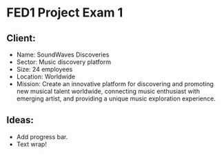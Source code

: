 # FED1 Project Exam 1

## Client:
- Name: SoundWaves Discoveries
- Sector: Music discovery platform
- Size: 24 employees
- Location: Worldwide
- Mission: Create an innovative platform for discovering and promoting new musical talent worldwide, connecting music enthusiast with emerging artist, and providing a unique music exploration experience. 

## Ideas:
- Add progress bar.
- Text wrap!
